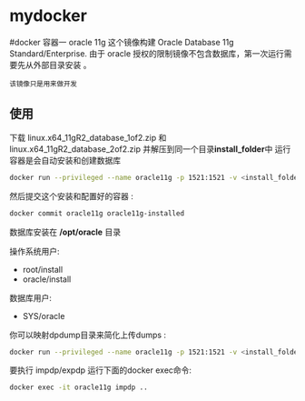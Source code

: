 # mydocker

#docker 容器一 oracle 11g 
 这个镜像构建 Oracle Database 11g Standard/Enterprise. 由于 oracle 授权的限制镜像不包含数据库，第一次运行需要先从外部目录安装 。

``该镜像只是用来做开发``

## 使用
下载 linux.x64_11gR2_database_1of2.zip  和 linux.x64_11gR2_database_2of2.zip 并解压到同一个目录**install_folder**中
运行容器是会自动安装和创建数据库

```sh
docker run --privileged --name oracle11g -p 1521:1521 -v <install_folder>:/install jaspeen/oracle-11g
```
然后提交这个安装和配置好的容器 :
```sh
docker commit oracle11g oracle11g-installed
```

数据库安装在 **/opt/oracle** 目录

操作系统用户:
* root/install
* oracle/install

数据库用户:
* SYS/oracle

你可以映射dpdump目录来简化上传dumps :
```sh
docker run --privileged --name oracle11g -p 1521:1521 -v <install_folder>:/install -v <local_dpdump>:/opt/oracle/dpdump jaspeen/oracle-11g
```
要执行 impdp/expdp 运行下面的docker exec命令:
```sh
docker exec -it oracle11g impdp ..
```